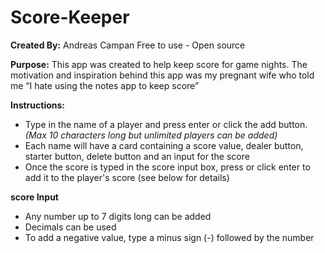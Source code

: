 # Score-Keeper

**Created By:** Andreas Campan 
Free to use - Open source

**Purpose:** 
This app was created to help keep score for game nights. The motivation and inspiration behind this app was my pregnant wife who told me “I hate using the notes app to keep score”
 
**Instructions:**
- Type in the name of a player and press enter or click the add button. *(Max 10 characters long but unlimited players can be added)*
- Each name will have a card containing a score value, dealer button, starter button, delete button and an input for the score 
- Once the score is typed in the score input box, press or click enter to add it to the player's score (see below for details)

**score Input** 
- Any number up to 7 digits long can be added
- Decimals can be used
- To add a negative value, type a minus sign (-) followed by the number